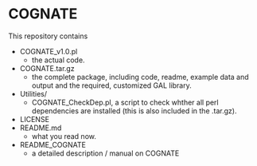 # COGNATE

This repository contains
- COGNATE_v1.0.pl 	
	* the actual code.
- COGNATE.tar.gz 	
	* the complete package, including code, readme, example data and output and the required, customized GAL library.
- Utilities/ 	
	* COGNATE_CheckDep.pl, a script to check whther all perl dependencies are installed (this is also included in the .tar.gz).
- LICENSE 	
- README.md 	
	* what you read now.
- README_COGNATE 	
	* a detailed description / manual on COGNATE
